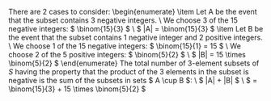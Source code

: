 There are 2 cases to consider:
\begin{enumerate}
\item Let A be the event that the subset contains 3 negative integers. \\
We choose 3 of the 15 negative integers: $ \binom{15}{3} $ \\
$ |A| = \binom{15}{3} $
	\item Let B be the event that the subset contains 1 negative integer and 2 positive integers. \\
	      We choose 1 of the 15 negative integers: $ \binom{15}{1} = 15 $ \\
	      We choose 2 of the 5 positive integers: $ \binom{5}{2} $ \\
	      $ |B| = 15 \times \binom{5}{2} $
\end{enumerate}
The total number of 3-element subsets of $S$ having the property that the product of the 3 elements in the subset is negative is the sum of the subsets in sets $ A \cup B $: \\
$ |A| + |B| $ \\
$ = \binom{15}{3} + 15 \times \binom{5}{2} $
